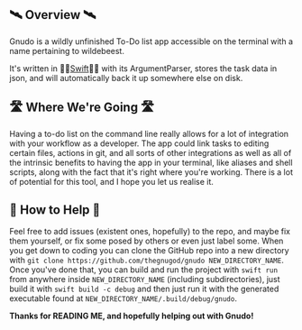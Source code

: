 🛰️ Overview 🛰️
--------------

Gnudo is a wildly unfinished To-Do list app accessible on the terminal with a name pertaining to wildebeest.

It's written in 🐦‍🔥[Swift](swift.org)🐦‍🔥 with its ArgumentParser, stores the task data in json, and will automatically back it up somewhere else on disk.

🛣️ Where We're Going 🛣️
-----------------------
Having a to-do list on the command line really allows for a lot of integration with your workflow as a developer. The app could link tasks to editing certain files, actions in git, and all sorts of other integrations as well as all of the intrinsic benefits to having the app in your terminal, like aliases and shell scripts, along with the fact that it's right where you're working. There is a lot of potential for this tool, and I hope you let us realise it.

🙋 How to Help 🙋
-----------------

Feel free to add issues (existent ones, hopefully) to the repo, and maybe fix them yourself, or fix some posed by others or even just label some. When you get down to coding you can clone the GitHub repo into a new directory with `git clone https://github.com/thegnugod/gnudo NEW_DIRECTORY_NAME`. Once you've done that, you can build and run the project with `swift run` from anywhere inside `NEW_DIRECTORY_NAME` (including subdirectories), just build it with `swift build -c debug` and then just run it with the generated executable found at `NEW_DIRECTORY_NAME/.build/debug/gnudo`.

**Thanks for READING ME, and hopefully helping out with Gnudo!**
